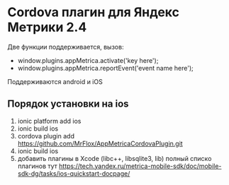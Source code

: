 Cordova плагин для Яндекс Метрики 2.4
===========


Две функции поддерживается, вызов:
- window.plugins.appMetrica.activate('key here');
- window.plugins.appMetrica.reportEvent('event name here');

Поддерживаются android и iOS

Порядок установки на ios
-----------
1. ionic platform add ios
2. ionic build ios
3. cordova plugin add https://github.com/MrFlox/AppMetricaCordovaPlugin.git
4. ionic build ios
5. добавить плагины в Xcode  (libc++, libsqlite3, lib)
полный списко плагинов тут https://tech.yandex.ru/metrica-mobile-sdk/doc/mobile-sdk-dg/tasks/ios-quickstart-docpage/
